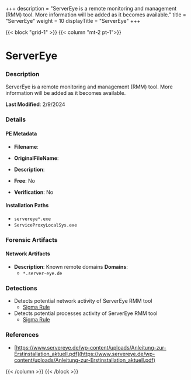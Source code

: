 +++
description = "ServerEye is a remote monitoring and management (RMM) tool. More information will be added as it becomes available."
title = "ServerEye"
weight = 10
displayTitle = "ServerEye"
+++


{{< block "grid-1" >}}
{{< column "mt-2 pt-1">}}

# ServerEye


### Description

ServerEye is a remote monitoring and management (RMM) tool. More information will be added as it becomes available.



**Last Modified**: 2/9/2024

### Details


#### PE Metadata
- **Filename**: 
- **OriginalFileName**: 
- **Description**: 


- **Free**: No

- **Verification**: No




#### Installation Paths
- `servereye*.exe`
- `ServiceProxyLocalSys.exe`

### Forensic Artifacts




#### Network Artifacts
- **Description**: Known remote domains  **Domains**:
    - `*.server-eye.de`


### Detections
- Detects potential network activity of ServerEye RMM tool
  - [Sigma Rule](https://github.com/magicsword-io/LOLRMM/blob/main/detections/sigma/servereye_network_sigma.yml)
- Detects potential processes activity of ServerEye RMM tool
  - [Sigma Rule](https://github.com/magicsword-io/LOLRMM/blob/main/detections/sigma/servereye_processes_sigma.yml)

### References
- [https://www.servereye.de/wp-content/uploads/Anleitung-zur-Erstinstallation_aktuell.pdf](https://www.servereye.de/wp-content/uploads/Anleitung-zur-Erstinstallation_aktuell.pdf)



{{< /column >}}
{{< /block >}}
